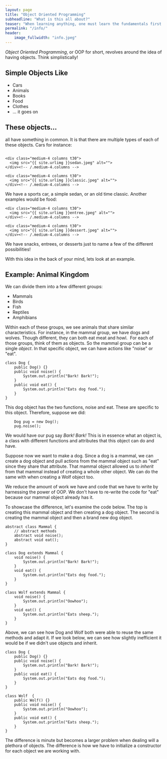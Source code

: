 ```yaml
---
layout: page
title: "Object Oriented Programming"
subheadline: "What is this all about?"
teaser: "When learning anything, one must learn the fundamentals first. This is a fundamental for programming"
permalink: "/info/"
header:
    image_fullwidth: "info.jpeg"
---
```


*Object Oriented Programming*, or OOP for short, revolves around the idea of having objects. Think simplistically! 


## Simple Objects Like

* Cars
* Animals
* Books
* Food
* Clothes
* ... it goes on


## These objects...

all have something in common. It is that there are multiple types of each of these objects. Cars for instance:
<div class="row">
    <div class="medium-4 columns t30">
    <img src="{{ site.urlimg }}sports.jpeg" alt="">
    </div><!-- /.medium-4.columns -->

    <div class="medium-4 columns t30">
      <img src="{{ site.urlimg }}sedan.jpeg" alt="">
    </div><!-- /.medium-4.columns -->

    <div class="medium-4 columns t30">
      <img src="{{ site.urlimg }}classic.jpeg" alt="">
    </div><!-- /.medium-4.columns -->

</div><!-- /.row -->
We have a sports car, a simple sedan, or an old time classic. Another examples would be food:
<div class="row">
    <div class="medium-4 columns t30">
    <img src="{{ site.urlimg }}snacks.jpeg" alt="">
    </div><!-- /.medium-4.columns -->

    <div class="medium-4 columns t30">
      <img src="{{ site.urlimg }}entree.jpeg" alt="">
    </div><!-- /.medium-4.columns -->

    <div class="medium-4 columns t30">
      <img src="{{ site.urlimg }}dessert.jpeg" alt="">
    </div><!-- /.medium-4.columns -->

</div><!-- /.row -->
We have snacks, entrees, or desserts just to name a few of the different possibilities!

With this idea in the back of your mind, lets look at an example. 

## Example: Animal Kingdom
We can divide them into a few different groups:
* Mammals
* Birds
* Fish
* Reptiles
* Amphibians

Within each of these groups, we see animals that share similar characteristics. For instance, in the mammal group, we have dogs and wolves. Though different, they can both eat meat and howl. 
​
For each of those groups, think of them as ​objects. So the mammal group can be a single *object*. In that specific object, we can have actions like "noise" or "eat".

~~~
class Dog {
    public Dog() {}
    public void noise() {
        System.out.println("Bark! Bark!");
    }
    public void eat() {
        System.out.println("Eats dog food.");
    }	 
}
~~~

This dog object has the two functions, noise and eat. These are specific to this object. Therefore, suppose we did:

~~~ 
    Dog pug = new Dog();
    pug.noise();
~~~

We would have our pug say *Bark! Bark!* This is in essence what an object is, a class with different functions and attributes that this object can do and have. 

​Suppose now we want to make a dog. Since a dog is a mammal, we can create a dog object and pull actions from the mammal object such as "eat" since they share that attribute. That mammal object allowed us to *inherit* from that mammal instead of creating a whole other object. We can do the same with when creating a Wolf object too. 

We reduce the amount of work we have and code that we have to write by harnessing the power of OOP. We don't have to re-write the code for "eat" because our mammal object already has it.

To showcase the difference, let's examine the code below. The top is creating this mammal object and then creating a dog object. The second is creating the mammal object and then a brand new dog object.

~~~
abstract class Mammal {
    // abstract methods
    abstract void noise();
    abstract void eat();
}

class Dog extends Mammal {
    void noise() {
        System.out.println("Bark! Bark!");
    }
    void eat() {
        System.out.println("Eats dog food.");
    }	 
}

class Wolf extends Mammal {
    void noise() {
        System.out.println("Oowhoo");
    }
    void eat() {
        System.out.println("Eats sheep.");
    }
}
~~~

Above, we can see how Dog and Wolf both were able to reuse the same methods and adapt it. If we look below, we can see how slightly inefficient it would be if we didn't use objects and inherit.

~~~
class Dog {
    public Dog() {}
    public void noise() {
        System.out.println("Bark! Bark!");
    }
    public void eat() {
        System.out.println("Eats dog food.");
    }	 
}

class Wolf  {
    public Wolf() {}
    public void noise() {
        System.out.println("Oowhoo");
    }
    public void eat() {
        System.out.println("Eats sheep.");
    }
}
~~~

The difference is minute but becomes a larger problem when dealing will a plethora of objects. The difference is how we have to initialize a constructor for each object we are working with. 

